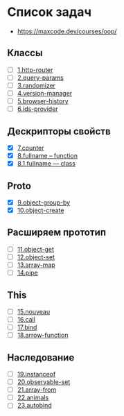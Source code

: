 # Список задач
- https://maxcode.dev/courses/oop/

## Классы
 - [ ] [1.http-router](1.http-router.js)
 - [ ] [2.query-params](2.query-params.js)
 - [ ] [3.randomizer](3.randomizer.js)
 - [ ] [4.version-manager](4.version-manager.js)
 - [ ] [5.browser-history](5.browser-history.js)
 - [ ] [6.ids-provider](6.ids-provider.js)

## Дескрипторы свойств
 - [x] [7.counter](7.counter.js)
 - [x] [8.fullname – function](8.fullname.js)
 - [x] [8.1.fullname — class](8.1.fullname.js)

## Proto
 - [x] [9.object-group-by](9.object-group-by.js)
 - [x] [10.object-create](10.object-create.js)

## Расширяем прототип
 - [ ] [11.object-get](11.object-get.js)
 - [ ] [12.object-set](12.object-set.js)
 - [ ] [13.array-map](13.array-map.js)
 - [ ] [14.pipe](14.pipe.js)

## This
 - [ ] [15.nouveau](15.nouveau.js)
 - [ ] [16.call](16.call.js)
 - [ ] [17.bind](17.bind.js)
 - [ ] [18.arrow-function](18.arrow-function.js)

## Наследование
 - [ ] [19.instanceof](19.instanceof.js)
 - [ ] [20.observable-set](20.observable-set.js)
 - [ ] [21.array-from](21.array-from.js)
 - [ ] [22.animals](22.animals.js)
 - [ ] [23.autobind](23.autobind.js)